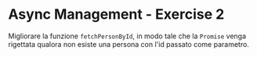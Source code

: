 # Async Management - Exercise 2

Migliorare la funzione `fetchPersonById`, in modo tale che la `Promise` venga rigettata qualora non esiste una persona con l'id passato come parametro.
